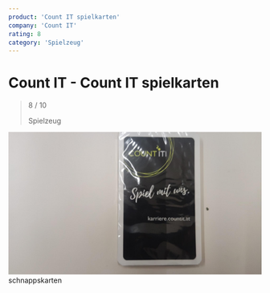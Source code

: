 ```yaml
---
product: 'Count IT spielkarten'
company: 'Count IT'
rating: 8
category: 'Spielzeug'
---
```


# Count IT - Count IT spielkarten
>
> 8 / 10
>
> Spielzeug

![Count IT spielkarten](./assets/count-it-count-it-spielkarten-d7f975f7-04cb-4fa8-8981-c6b1ab301df6.jpg)
schnappskarten
